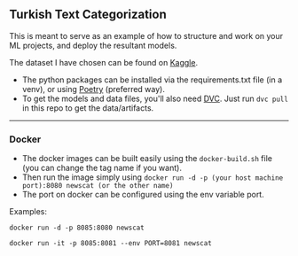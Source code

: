 Turkish Text Categorization
---

This is meant to serve as an example of how to structure
and work on your ML projects, and deploy the 
resultant models.

The dataset I have chosen can be found on [Kaggle](https://www.kaggle.com/savasy/ttc4900).

- The python packages can be installed via the requirements.txt file (in a venv), or using [Poetry](https://python-poetry.org/) (preferred way).
- To get the models and data files, you'll also need [DVC](https://dvc.org/). Just run `dvc pull` in this repo to get the data/artifacts.

---
### Docker

- The docker images can be built easily using the `docker-build.sh` file (you can change the tag name if you want).
- Then run the image simply using `docker run -d -p (your host machine port):8080 newscat (or the other name)`
- The port on docker can be configured using the env variable port.

Examples:

    docker run -d -p 8085:8080 newscat

    docker run -it -p 8085:8081 --env PORT=8081 newscat
